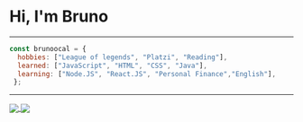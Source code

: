 # Hi, I'm Bruno
------------
```js
const brunoocal = {
  hobbies: ["League of legends", "Platzi", "Reading"],
  learned: ["JavaScript", "HTML", "CSS", "Java"],
  learning: ["Node.JS", "React.JS", "Personal Finance","English"],
 };
```
------------

<a href="https://github.com/brunoocal">
<img src="https://github-readme-stats.vercel.app/api?username=brunoocal&amp;show_icons=true&amp;theme=highcontrast&amp;hide=prs" align="center">
</a>

<a href="https://github.com/brunoocal">
<img src="https://github-readme-stats.vercel.app/api/top-langs/?username=brunoocal&langs_count=5&theme=highcontrast" align="center">
</a>
